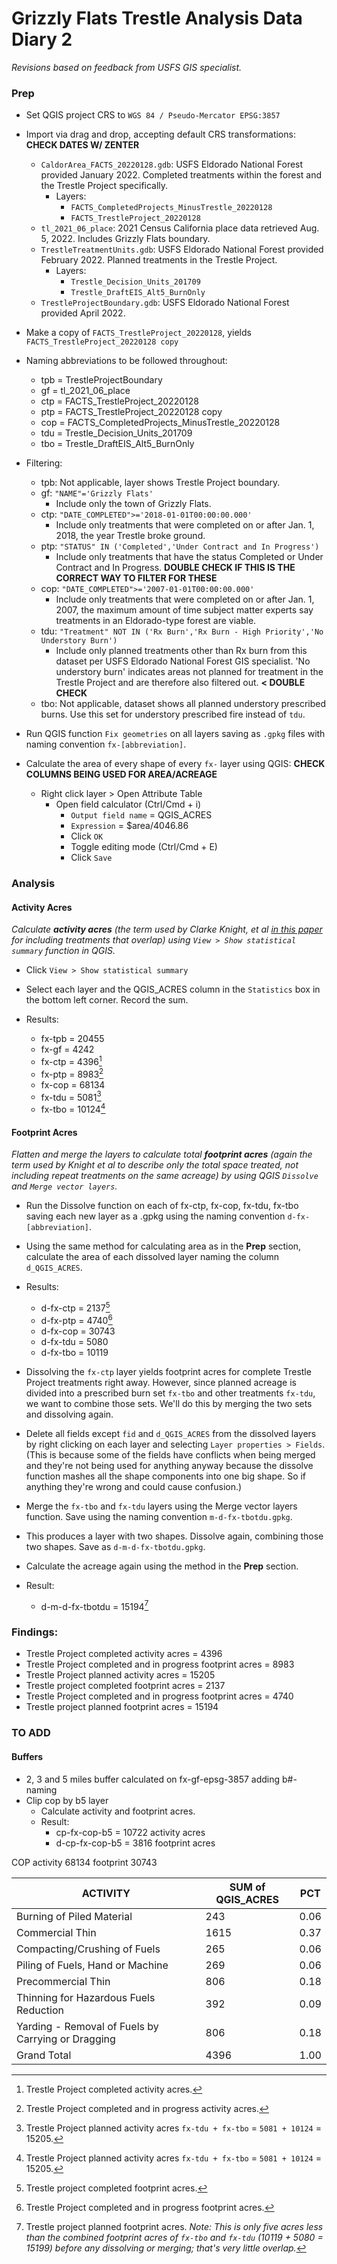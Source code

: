 # Grizzly Flats Trestle Analysis Data Diary 2

_Revisions based on feedback from USFS GIS specialist._

### Prep

* Set QGIS project CRS to `WGS 84 / Pseudo-Mercator EPSG:3857`
* Import via drag and drop, accepting default CRS transformations: **CHECK DATES W/ ZENTER**
  * `CaldorArea_FACTS_20220128.gdb`: USFS Eldorado National Forest provided January 2022. Completed treatments within the forest and the Trestle Project specifically.
    * Layers:
      * `FACTS_CompletedProjects_MinusTrestle_20220128`
      * `FACTS_TrestleProject_20220128`
  * `tl_2021_06_place`: 2021 Census California place data retrieved Aug. 5, 2022. Includes Grizzly Flats boundary.
  * `TrestleTreatmentUnits.gdb`: USFS Eldorado National Forest provided February 2022. Planned treatments in the Trestle Project.
    * Layers:
      * `Trestle_Decision_Units_201709`
      * `Trestle_DraftEIS_Alt5_BurnOnly`
  * `TrestleProjectBoundary.gdb`: USFS Eldorado National Forest provided April 2022.
* Make a copy of `FACTS_TrestleProject_20220128`, yields `FACTS_TrestleProject_20220128 copy` 

* Naming abbreviations to be followed throughout:
  * tpb = TrestleProjectBoundary
  * gf = tl_2021_06_place
  * ctp = FACTS_TrestleProject_20220128
  * ptp = FACTS_TrestleProject_20220128 copy
  * cop = FACTS_CompletedProjects_MinusTrestle_20220128
  * tdu = Trestle_Decision_Units_201709
  * tbo = Trestle_DraftEIS_Alt5_BurnOnly

* Filtering:
  * tpb: Not applicable, layer shows Trestle Project boundary.
  * gf: `"NAME"='Grizzly Flats'`
    * Include only the town of Grizzly Flats.
  * ctp: `"DATE_COMPLETED">='2018-01-01T00:00:00.000'`
    * Include only treatments that were completed on or after Jan. 1, 2018, the year Trestle broke ground.
  * ptp: `"STATUS" IN ('Completed','Under Contract and In Progress')`
    * Include only treatments that have the status Completed or Under Contract and In Progress. **DOUBLE CHECK IF THIS IS THE CORRECT WAY TO FILTER FOR THESE**
  * cop: `"DATE_COMPLETED">='2007-01-01T00:00:00.000'`
    * Include only treatments that were completed on or after Jan. 1, 2007, the maximum amount of time subject matter experts say treatments in an Eldorado-type forest are viable.
  * tdu: `"Treatment" NOT IN ('Rx Burn','Rx Burn - High Priority','No Understory Burn')`
    * Include only planned treatments other than Rx burn from this dataset per USFS Eldorado National Forest GIS specialist. 'No understory burn' indicates areas not planned for treatment in the Trestle Project and are therefore also filtered out. **< DOUBLE CHECK**
  * tbo: Not applicable, dataset shows all planned understory prescribed burns. Use this set for understory prescribed fire instead of `tdu`.

* Run QGIS function `Fix geometries` on all layers saving as `.gpkg` files with naming convention `fx-[abbreviation]`.

* Calculate the area of every shape of every `fx-` layer using QGIS: **CHECK COLUMNS BEING USED FOR AREA/ACREAGE**
  * Right click layer > Open Attribute Table
    * Open field calculator (Ctrl/Cmd + i)
      * `Output field name` = QGIS_ACRES
      * `Expression` = $area/4046.86
      * Click `OK`
      * Toggle editing mode (Ctrl/Cmd + E)
      * Click `Save`

### Analysis

#### Activity Acres

_Calculate **activity acres** (the term used by Clarke Knight, et al [in this paper](https://static1.squarespace.com/static/545a90ede4b026480c02c5c7/t/61a52861dfd0aa6784b117bb/1638213736182/Knight+et+al.+2022.pdf) for including treatments that overlap) using `View > Show statistical summary` function in QGIS._

* Click `View > Show statistical summary`
* Select each layer and the QGIS_ACRES column in the `Statistics` box in the bottom left corner. Record the sum.

* Results:
  * fx-tpb = 20455
  * fx-gf = 4242
  * fx-ctp = 4396[^1]
  * fx-ptp = 8983[^2]
  * fx-cop = 68134
  * fx-tdu = 5081[^3]
  * fx-tbo = 10124[^3]

#### Footprint Acres

_Flatten and merge the layers to calculate total **footprint acres** (again the term used by Knight et al to describe only the total space treated, not including repeat treatments on the same acreage) by using QGIS `Dissolve` and `Merge vector layers`._

* Run the Dissolve function on each of fx-ctp, fx-cop, fx-tdu, fx-tbo saving each new layer as a .gpkg using the naming convention `d-fx-[abbreviation]`.
* Using the same method for calculating area as in the **Prep** section, calculate the area of each dissolved layer naming the column `d_QGIS_ACRES`.

* Results:
  * d-fx-ctp = 2137[^4]
  * d-fx-ptp = 4740[^5]
  * d-fx-cop = 30743
  * d-fx-tdu = 5080
  * d-fx-tbo = 10119

* Dissolving the `fx-ctp` layer yields footprint acres for complete Trestle Project treatments right away. However, since planned acreage is divided into a prescribed burn set `fx-tbo` and  other treatments `fx-tdu`, we want to combine those sets. We'll do this by merging the two sets and dissolving again.
* Delete all fields except `fid` and `d_QGIS_ACRES` from the dissolved layers by right clicking on each layer and selecting `Layer properties > Fields`. (This is because some of the fields have conflicts when being merged and they're not being used for anything anyway because the dissolve function mashes all the shape components into one big shape. So if anything they're wrong and could cause confusion.)
* Merge the `fx-tbo` and `fx-tdu` layers using the Merge vector layers function. Save using the naming convention `m-d-fx-tbotdu.gpkg`.
* This produces a layer with two shapes. Dissolve again, combining those two shapes. Save as `d-m-d-fx-tbotdu.gpkg`.
* Calculate the acreage again using the method in the **Prep** section.

* Result:
  * d-m-d-fx-tbotdu = 15194[^6]

### Findings:

* Trestle Project completed activity acres = 4396
* Trestle Project completed and in progress footprint acres = 8983
* Trestle Project planned activity acres = 15205
* Trestle project completed footprint acres = 2137
* Trestle Project completed and in progress footprint acres = 4740
* Trestle project planned footprint acres = 15194

[^1]: Trestle Project completed activity acres.
[^2]: Trestle Project completed and in progress activity acres.
[^3]: Trestle Project planned activity acres `fx-tdu + fx-tbo` = `5081 + 10124` = 15205.
[^4]: Trestle project completed footprint acres.
[^5]: Trestle Project completed and in progress footprint acres.
[^6]: Trestle project planned footprint acres. _Note: This is only five acres less than the combined footprint acres of `fx-tbo` and `fx-tdu` (10119 + 5080 = 15199) before any dissolving or merging; that's very little overlap._


### TO ADD

#### Buffers
* 2, 3 and 5 miles buffer calculated on fx-gf-epsg-3857 adding b#- naming
* Clip cop by b5 layer
  * Calculate activity and footprint acres.
  * Result:
    * cp-fx-cop-b5 = 10722 activity acres
    * d-cp-fx-cop-b5 = 3816 footprint acres

COP
activity 68134
footprint 30743

|ACTIVITY	|SUM of QGIS_ACRES 	|PCT|
|---------|-------------------|---|
|Burning of Piled Material|	243|	0.06|
|Commercial Thin|	1615|	0.37|
|Compacting/Crushing of Fuels|	265|	0.06|
|Piling of Fuels, Hand or Machine| 	269|	0.06|
|Precommercial Thin|	806|	0.18|
|Thinning for Hazardous Fuels Reduction|	392|	0.09|
|Yarding - Removal of Fuels by Carrying or Dragging|	806|	0.18|
|Grand Total|	4396|	1.00|